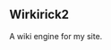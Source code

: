 Wirkirick2
----------------------------------------------------------------
A wiki engine for my site.
